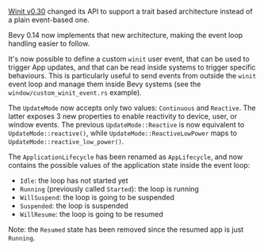 [Winit v0.30](https://docs.rs/winit/0.30.0/winit/changelog/v0_30/index.html) changed its API to support a trait based
architecture instead of a plain event-based one.

Bevy 0.14 now implements that new architecture, making the event loop handling easier to follow.

It's now possible to define a custom `winit` user event, that can be used to trigger App updates, 
and that can be read inside systems to trigger specific behaviours. This is particularly useful to 
send events from outside the `winit` event loop and manage them inside Bevy systems 
(see the `window/custom_winit_event.rs` example).

The `UpdateMode` now accepts only two values: `Continuous` and `Reactive`. The latter exposes 3 new properties to enable reactivity to device, user, or window events.
The previous `UpdateMode::Reactive` is now equivalent to `UpdateMode::reactive()`, while `UpdateMode::ReactiveLowPower` maps to `UpdateMode::reactive_low_power()`.

The `ApplicationLifecycle` has been renamed as `AppLifecycle`, and now contains the possible values of the application state inside the event loop:

* `Idle`: the loop has not started yet
* `Running` (previously called `Started`): the loop is running
* `WillSuspend`: the loop is going to be suspended
* `Suspended`: the loop is suspended
* `WillResume`: the loop is going to be resumed
 
Note: the `Resumed` state has been removed since the resumed app is just `Running`.


